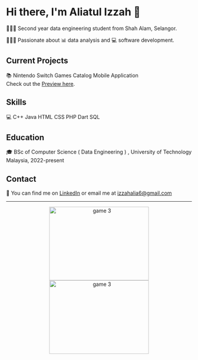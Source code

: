 # Hi there, I'm Aliatul Izzah 🫧

👩🏻‍🎓 Second year data engineering student from Shah Alam, Selangor.

👩🏻‍💻 Passionate about 📊 data analysis and 💻 software development.

## Current Projects

📚 Nintendo Switch Games Catalog Mobile Application <br>
    Check out the [Preview here](https://switchsavvy-5465c.web.app/).

## Skills

💻 C++ Java HTML CSS PHP Dart SQL

## Education

🎓 BSc of Computer Science ( Data Engineering ) , University of Technology Malaysia, 2022-present

## Contact

📧 You can find me on [LinkedIn](https://www.linkedin.com/in/aliatul-izzah-jasman-2a72b8261/) or email me at izzahalia6@gmail.com

---

<p align="center">
  <img src="https://media.giphy.com/media/WJOq6yKop0A1y/giphy.gif" alt="game 3" width="270" height="200">
  <img src="https://media.giphy.com/media/KZGN8tU5OmFJC/giphy.gif" alt="game 3" width="270" height="200">
</p>
